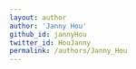 ```yaml
---
layout: author
author: 'Janny Hou'
github_id: jannyHou
twitter_id: HouJanny
permalink: /authors/Janny_Hou
---
```

